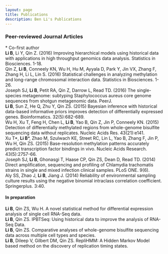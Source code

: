 ```yaml
---
layout: page
title: Publications
description: Ben Li's Publications
---
```

<!--
<div class="navbar">
    <div class="navbar-inner">
        <ul class="nav">
            <li><a href="#book">book</a></li>
            <li><a href="#articles">articles</a></li>
            <li><a href="#editorials">editorials</a></li>
            <li><a href="#letters">letters</a></li>
            <li><a href="#chapters">chapters</a></li>
            <li><a href="#techreports">tech reports</a></li>
            <li><a href="#thesis">dissertation</a></li>
        </ul>
    </div>
</div>
-->




### <a name="articles"></a>Peer-reviewed Journal Articles

\* Co-first author  
**Li B**, Li Y, Qin Z. (2016) Improving hierarchical models using historical data with applications in high throughput genomics data analysis. Statistics in Biosciences. 1-18.  
Qin Z, **Li B**, Conneely KN, Wu H, Hu M, Ayyala D, Park Y, Jin VX, Zhang F, Zhang H, Li L, Lin S. (2016) Statistical challenges in analyzing methylation and long-range chromosomal interaction data. Statistics in Biosciences. 1-26.  
Joseph SJ, **Li B**, Petit RA, Qin Z, Darrow L, Read TD. (2016) The single-species metagenome: subtyping Staphylococcus aureus core genome sequences from shotgun metagenomic data. PeerJ.  
**Li B**, Sun Z, He Q, Zhu Y, Qin ZS. (2015) Bayesian inference with historical data-based informative priors improves detection of differentially expressed genes. Bioinformatics. 32(5):682-689.  
Wu H, Xu T, Feng H, Chen L, **Li B**, Yao B, Qin Z, Jin P, Conneely KN. (2015) Detection of differentially methylated regions from whole-genome bisulfite sequencing data without replicates. Nucleic Acids Res. 43(21):e141.  
Xu T\*, **Li B**\*, Zhao M, Szulwach KE, Street RC, Lin L, Yao B, Zhang F, Jin P, Wu H, Qin ZS. (2015) Base-resolution methylation patterns accurately predict transcription factor bindings in vivo. Nucleic Acids Research. 43(5):2757-66.  
Joseph SJ, **Li B**, Ghonasgi T, Haase CP, Qin ZS, Dean D, Read TD. (2014) Direct amplification, sequencing and profiling of Chlamydia trachomatis strains in single and mixed infection clinical samples. PLoS ONE. 9(6).  
Aly SS, Zhao J, **Li B**, Jiang J. (2014) Reliability of environmental sampling culture results using the negative binomial intraclass correlation coefficient. Springerplus. 3:40.  



#### In preparation

**Li B**, Qin ZS, Wu H. A novel statistical method for differential expression analysis of single cell RNA-Seq data.  
**Li B**, Qin ZS. IPBTSeq: Using historical data to improve the analysis of RNA-Seq Data.  
**Li B**, Qin ZS. Comparative analyses of whole-genome bisulfite sequencing data across multiple cell types and species.  
**Li B**, Dileep V, Gilbert DM, Qin ZS. RepliHMM: A Hidden Markov Model based method on the discovery of replication timing states.  


